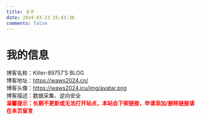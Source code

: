 ```yaml
---
title: 关于
date: 2024-03-23 15:43:30
comments: false
---
```


<h1>我的信息</h1>

<div class="friends-desc"><p>博客名称：Killer-89757’S BLOG<br>
博客地址：<a href="https://waws2024.icu/">https://waws2024.cn/</a><br>
博客头像：<a  href="https://waws2024.icu/img/avatar.png" rel="gallery">https://waws2024.icu/img/avatar.png</a><br>
博客描述：数据采集、逆向安全<br>
<font color="red"><strong>温馨提示：长期不更新或无法打开站点，本站会下架链接，申请添加/删除链接请在本页留言</strong></font></p>
</div>

